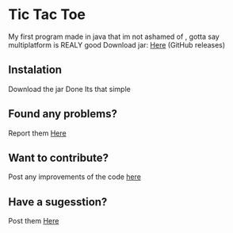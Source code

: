 # Tic Tac Toe
My first program made in java that im not ashamed of , gotta say multiplatform is REALY good
Download jar: [Here](https://github.com/LukeOnuke/Tic-Tack-Toe/releases) (GitHub releases)

## Instalation
Download the jar
Done
Its that simple

## Found any problems?
Report them [Here](https://github.com/LukeOnuke/Tic-Tack-Toe/issues/new)

## Want to contribute?
Post any improvements of the code [here](https://github.com/LukeOnuke/Tic-Tack-Toe/pulls)

## Have a sugesstion?
Post them [Here](https://github.com/LukeOnuke/Tic-Tack-Toe/issues/new)
